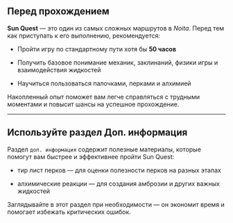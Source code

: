 ## Перед прохождением

**Sun Quest** — это один из самых сложных маршрутов в _Noita_. Перед тем как приступать к его выполнению, рекомендуется:

- Пройти игру по стандартному пути хотя бы **50 часов**
    
- Получить базовое понимание механик, заклинаний, физики игры и взаимодействия жидкостей
    
- Научиться пользоваться палочками, перками и алхимией
    

Накопленный опыт поможет вам легче справляться с трудными моментами и повысит шансы на успешное прохождение.

---

## Используйте раздел **Доп. информация**

Раздел `доп. информация` содержит полезные материалы, которые помогут вам быстрее и эффективнее пройти Sun Quest:

- тир лист перков — для оценки полезности перков на разных этапах
    
- алхимические реакции — для создания амброзии и других важных жидкостей
    

Заглядывайте в этот раздел при необходимости — он экономит время и помогает избежать критических ошибок.

